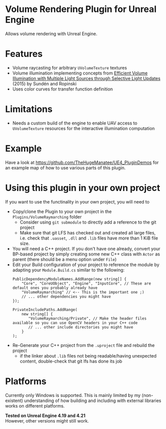 # Volume Rendering Plugin for Unreal Engine
Allows volume rendering with Unreal Engine.

# Features
 * Volume raycasting for arbitrary `UVolumeTexture` textures
 * Volume illumination implementing concepts from [Efficient Volume Illumination with Multiple Light Sources through Selective Light Updates](https://ieeexplore.ieee.org/document/7156382) (2015) by Sundén and Ropinski
 * Uses color curves for transfer function definition

# Limitations
 * Needs a custom build of the engine to enable UAV access to `UVolumeTexture` resources for the interactive illumination computation

# Example
Have a look at https://github.com/TheHugeManatee/UE4_PluginDemos for an example map of how to use various parts of this plugin.

# Using this plugin in your own project
If you want to use the functinality in your own project, you will need to
 * Copy/clone the Plugin to your own project in the `Plugins/VolumeRaymarching` folder
   * Consider using `git submodule` to directly add a reference to the git project
   * Make sure that git LFS has checked out and created all large files, i.e. check that `.uasset`, `.dll` and `.lib` files have more than 1 KiB file size.
 * You will need a C++ project. If you don't have one already, convert your BP-based project by simply creating some new C++ class with `Actor` as parent (there should be a menu option under `File`)
 * Edit your Build configuration of your project to reference the module by adapting your `Module.Build.cs` similar to the following:
    ```CSharp
    PublicDependencyModuleNames.AddRange(new string[] { 
        "Core", "CoreUObject", "Engine", "InputCore", // These are default ones you probably already have
        "VolumeRaymarching" // <-- This is the important one ;)
        // ... other dependencies you might have
    });

    PrivateIncludePaths.AddRange(
        new string[] {
           "VolumeRaymarching/Private", // Make the header files available so you can use OpenCV headers in your C++ code
           // ... other include directories you might have
        }
    );
    ```
 * Re-Generate your C++ project from the `.uproject` file and rebuild the project
    * if the linker about `.lib` files not being readable/having unexpected content, double-check that git lfs has done its job

# Platforms
Currently only Windows is supported. This is mainly limited by my (non-existent) understanding of how building and including with external libraries works on different platforms.

**Tested on Unreal Engine 4.19 and 4.21** <br/>
However, other versions might still work.